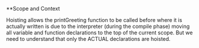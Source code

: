 **Scope and Context

Hoisting allows the printGreeting function to be called before where it is actually written is due to the interpreter (during the compile phase) moving all variable and function declarations to the top of the current scope. But we need to understand that only the ACTUAL declarations are hoisted.